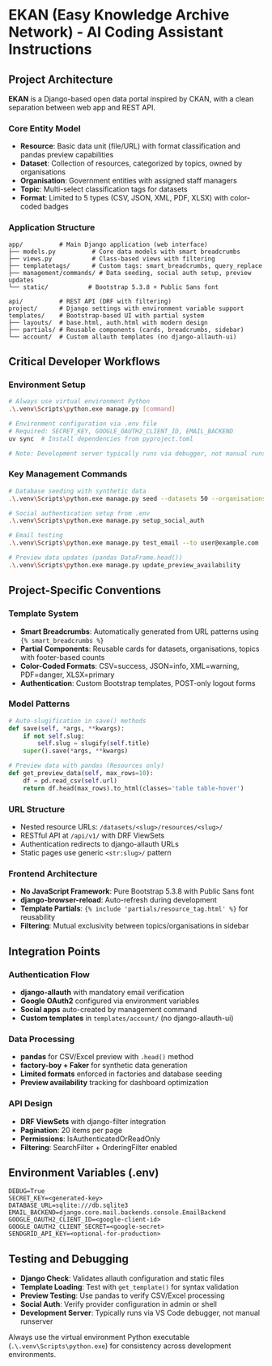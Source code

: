 # EKAN (Easy Knowledge Archive Network) - AI Coding Assistant Instructions

## Project Architecture

**EKAN** is a Django-based open data portal inspired by CKAN, with a clean separation between web app and REST API.

### Core Entity Model
- **Resource**: Basic data unit (file/URL) with format classification and pandas preview capabilities
- **Dataset**: Collection of resources, categorized by topics, owned by organisations
- **Organisation**: Government entities with assigned staff managers
- **Topic**: Multi-select classification tags for datasets
- **Format**: Limited to 5 types (CSV, JSON, XML, PDF, XLSX) with color-coded badges

### Application Structure
```
app/          # Main Django application (web interface)
├── models.py          # Core data models with smart breadcrumbs
├── views.py           # Class-based views with filtering
├── templatetags/      # Custom tags: smart_breadcrumbs, query_replace
├── management/commands/ # Data seeding, social auth setup, preview updates
└── static/           # Bootstrap 5.3.8 + Public Sans font

api/          # REST API (DRF with filtering)
project/      # Django settings with environment variable support
templates/    # Bootstrap-based UI with partial system
├── layouts/  # base.html, auth.html with modern design
├── partials/ # Reusable components (cards, breadcrumbs, sidebar)
└── account/  # Custom allauth templates (no django-allauth-ui)
```

## Critical Developer Workflows

### Environment Setup
```bash
# Always use virtual environment Python
.\.venv\Scripts\python.exe manage.py [command]

# Environment configuration via .env file
# Required: SECRET_KEY, GOOGLE_OAUTH2_CLIENT_ID, EMAIL_BACKEND
uv sync  # Install dependencies from pyproject.toml

# Note: Development server typically runs via debugger, not manual runserver
```

### Key Management Commands
```bash
# Database seeding with synthetic data
.\.venv\Scripts\python.exe manage.py seed --datasets 50 --organisations 12

# Social authentication setup from .env
.\.venv\Scripts\python.exe manage.py setup_social_auth

# Email testing
.\.venv\Scripts\python.exe manage.py test_email --to user@example.com

# Preview data updates (pandas DataFrame.head())
.\.venv\Scripts\python.exe manage.py update_preview_availability
```

## Project-Specific Conventions

### Template System
- **Smart Breadcrumbs**: Automatically generated from URL patterns using `{% smart_breadcrumbs %}`
- **Partial Components**: Reusable cards for datasets, organisations, topics with footer-based counts
- **Color-Coded Formats**: CSV=success, JSON=info, XML=warning, PDF=danger, XLSX=primary
- **Authentication**: Custom Bootstrap templates, POST-only logout forms

### Model Patterns
```python
# Auto-slugification in save() methods
def save(self, *args, **kwargs):
    if not self.slug:
        self.slug = slugify(self.title)
    super().save(*args, **kwargs)

# Preview data with pandas (Resources only)
def get_preview_data(self, max_rows=10):
    df = pd.read_csv(self.url)
    return df.head(max_rows).to_html(classes='table table-hover')
```

### URL Structure
- Nested resource URLs: `/datasets/<slug>/resources/<slug>/`
- RESTful API at `/api/v1/` with DRF ViewSets
- Authentication redirects to django-allauth URLs
- Static pages use generic `<str:slug>/` pattern

### Frontend Architecture
- **No JavaScript Framework**: Pure Bootstrap 5.3.8 with Public Sans font
- **django-browser-reload**: Auto-refresh during development
- **Template Partials**: `{% include 'partials/resource_tag.html' %}` for reusability
- **Filtering**: Mutual exclusivity between topics/organisations in sidebar

## Integration Points

### Authentication Flow
- **django-allauth** with mandatory email verification
- **Google OAuth2** configured via environment variables
- **Social apps** auto-created by management command
- **Custom templates** in `templates/account/` (no django-allauth-ui)

### Data Processing
- **pandas** for CSV/Excel preview with `.head()` method
- **factory-boy + Faker** for synthetic data generation
- **Limited formats** enforced in factories and database seeding
- **Preview availability** tracking for dashboard optimization

### API Design
- **DRF ViewSets** with django-filter integration
- **Pagination**: 20 items per page
- **Permissions**: IsAuthenticatedOrReadOnly
- **Filtering**: SearchFilter + OrderingFilter enabled

## Environment Variables (.env)
```env
DEBUG=True
SECRET_KEY=<generated-key>
DATABASE_URL=sqlite:///db.sqlite3
EMAIL_BACKEND=django.core.mail.backends.console.EmailBackend
GOOGLE_OAUTH2_CLIENT_ID=<google-client-id>
GOOGLE_OAUTH2_CLIENT_SECRET=<google-secret>
SENDGRID_API_KEY=<optional-for-production>
```

## Testing and Debugging
- **Django Check**: Validates allauth configuration and static files
- **Template Loading**: Test with `get_template()` for syntax validation  
- **Preview Testing**: Use pandas to verify CSV/Excel processing
- **Social Auth**: Verify provider configuration in admin or shell
- **Development Server**: Typically runs via VS Code debugger, not manual runserver

Always use the virtual environment Python executable (`.\.venv\Scripts\python.exe`) for consistency across development environments.